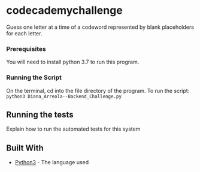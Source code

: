 # codecademychallenge

Guess one letter at a time of a codeword represented by blank placeholders for each letter.

### Prerequisites

You will need to install python 3.7 to run this program.

### Running the Script
On the terminal, cd into the file directory of the program.
To run the script: `python3 Diana_Arreola--Backend_Challenge.py`

## Running the tests

Explain how to run the automated tests for this system


## Built With

* [Python3](https://www.python.org/downloads/release/python-370/) - The language used

